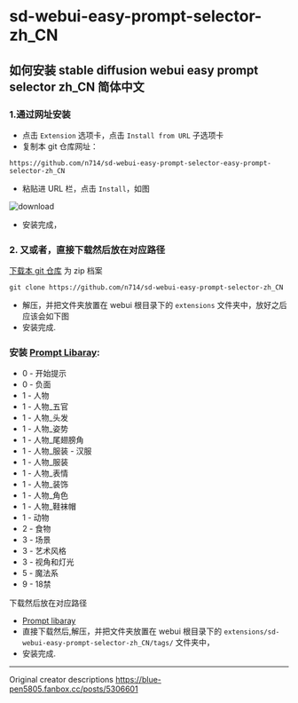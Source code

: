 # sd-webui-easy-prompt-selector-zh_CN

## 如何安装 stable diffusion webui easy prompt selector zh_CN 简体中文

  ### 1.通过网址安装
  - 点击 `Extension` 选项卡，点击 `Install from URL` 子选项卡
  - 复制本 git 仓库网址：
  ```
https://github.com/n714/sd-webui-easy-prompt-selector-easy-prompt-selector-zh_CN
  ```
 
  - 粘贴进 URL 栏，点击 `Install`，如图
 
![download](https://github.com/n714/stable-diffusion-webui-easy-prompt-selector-zh_CN/assets/45053630/478403ef-0fba-4fb0-8fa2-98fd584c955f)

  - 安装完成，  

  ### 2. 又或者，直接下载然后放在对应路径
  [下载本 git 仓库](https://github.com/n714/sdweb-easy-prompt-selector-cn/archive/refs/heads/main.zip) 为 zip 档案
```
git clone https://github.com/n714/sd-webui-easy-prompt-selector-zh_CN
  ```

  - 解压，并把文件夹放置在 webui 根目录下的 `extensions` 文件夹中，放好之后应该会如下图
  - 安装完成.

  ### 安装 [Prompt Libaray](https://github.com/n714/sd-webui-prompt-library-zh_CN):
- 0 - 开始提示 
- 0 - 负面 
- 1 - 人物 
- 1 - 人物_五官 
- 1 - 人物_头发 
- 1 - 人物_姿势 
- 1 - 人物_尾翅膀角 
- 1 - 人物_服装 - 汉服 
- 1 - 人物_服装 
- 1 - 人物_表情 
- 1 - 人物_装饰 
- 1 - 人物_角色 
- 1 - 人物_鞋袜帽 
- 1 - 动物 
- 2 - 食物 
- 3 - 场景 
- 3 - 艺术风格 
- 3 - 视角和灯光  
- 5 - 魔法系 
- 9 - 18禁
  
下载然后放在对应路径
- [Prompt libaray ](https://github.com/n714/sd-webui-prompt-library-zh_CN)
- 直接下载然后,解压，并把文件夹放置在 webui 根目录下的 `extensions/sd-webui-easy-prompt-selector-zh_CN/tags/` 文件夹中，
- 安装完成.

------------------------------------------------------------------------------------------
Original creator descriptions
https://blue-pen5805.fanbox.cc/posts/5306601
